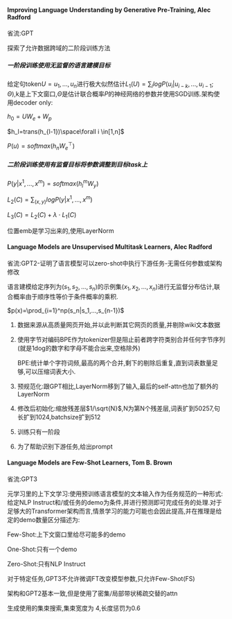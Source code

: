 #### Improving Language Understanding by Generative Pre-Training, Alec Radford

省流:GPT

探索了允许数据跨域的二阶段训练方法

##### 一阶段训练使用无监督的语言建模目标

给定句token$U={u_1,...,u_n}$进行极大似然估计$L_1(U)=\sum_{i}logP(u_i|u_{i-k},...,u_{i-1};\Theta)$,k是上下文窗口,$\Theta$是估计联合概率$P$的神经网络的参数并使用SGD训练.架构使用decoder only:

$h_0=UW_e+W_p$

$h_l=trans(h_{l-1})\space\forall i \in[1,n]$

$P(u)=softmax(h_nW_e^\top)$

##### 二阶段训练使用有监督目标将参数调整到目标task上

$P(y|x^1,...,x^m)=softmax(h_l^mW_y)$

$L_2(C)=\sum_{(x,y)}logP(y|x^1,...,x^m)$

$L_3(C)=L_2(C)+\lambda\cdot L_1(C)$

位置emb是学习出来的,使用LayerNorm



#### Language Models are Unsupervised Multitask Learners, Alec Radford

省流:GPT2-证明了语言模型可以zero-shot中执行下游任务-无需任何参数或架构修改

语言建模给定序列为$(s_1,s_2,...,s_n)$的示例集$(x_1,x_2,...,x_n)$进行无监督分布估计,联合概率由于顺序性等价于条件概率的乘积.

$p(x)=\prod_{i=1}^np(s_n|s_1,...,s_{n-1})$

1. 数据来源从高质量网页开始,并以此判断其它网页的质量,并剔除wiki文本数据

2. 使用字节对编码BPE作为tokenizer但是阻止前者跨字符类别合并任何字节序列(就是1dog的数字和字母不能合出来,空格除外)

   BPE:统计单个字符词频,最高的两个合并,剩下的剔除后重复,直到词表数量足够,可以压缩词表大小.

3. 预规范化:跟GPT相比,LayerNorm移到了输入,最后的self-attn也加了额外的LayerNorm

4. 修改后初始化:缩放残差层$1/\sqrt{N}$​,N为第N个残差层,词表扩到50257,句长扩到1024,batchsize扩到512

5. 训练只有一阶段

6. 为了帮助识别下游任务,给出prompt









#### Language Models are Few-Shot Learners, Tom B. Brown
省流:GPT3

元学习里的上下文学习:使用预训练语言模型的文本输入作为任务规范的一种形式:给定NLP Instruct和/或任务的demo为条件,并进行预测即可完成任务的处理.对于足够大的Transformer架构而言,情景学习的能力可能也会因此提高,并在推理是给定的demo数量区分描述为:

Few-Shot:上下文窗口里给尽可能多的demo

One-Shot:只有一个demo

Zero-Shot:只有NLP Instruct

对于特定任务,GPT3不允许微调FT改变模型参数,只允许Few-Shot(FS)

架构和GPT2基本一致,但是使用了密集/局部带状稀疏交替的attn

生成使用的集束搜索,集束宽度为 4,长度惩罚为0.6

